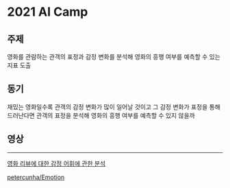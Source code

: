 # 2021 AI Camp

## 주제

영화를 관람하는 관객의 표정과 감정 변화를 분석해 영화의 흥행 여부를 예측할 수 있는 지표 도출

## 동기

재밌는 영화일수록 관객의 감정 변화가 많이 일어날 것이고 그 감정 변화가 표정을 통해 드러난다면 관객의 표정을 분석해 영화의 흥행 여부를 예측할 수 있지 않을까

## 영상

---

[영화 리뷰에 대한 감정 어휘에 관한 분석](https://scienceon.kisti.re.kr/srch/selectPORSrchArticle.do?cn=DIKO0014733195&dbt=DIKO#)

[petercunha/Emotion](https://github.com/petercunha/Emotion)
